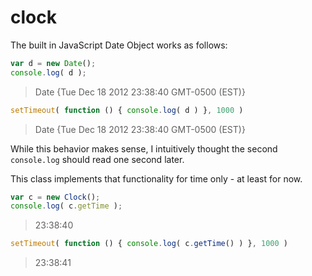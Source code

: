 clock
=====

The built in JavaScript Date Object works as follows:

```javascript
var d = new Date();
console.log( d );
```

> Date {Tue Dec 18 2012 23:38:40 GMT-0500 (EST)}

```javascript
setTimeout( function () { console.log( d ) }, 1000 )
```

> Date {Tue Dec 18 2012 23:38:40 GMT-0500 (EST)}

While this behavior makes sense, I intuitively thought the second ```console.log``` should read one second later.

This class implements that functionality for time only - at least for now.

```javascript
var c = new Clock();
console.log( c.getTime );
```

> 23:38:40

```javascript
setTimeout( function () { console.log( c.getTime() ) }, 1000 )
```

> 23:38:41
